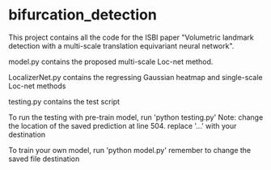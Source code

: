 # bifurcation_detection

This project contains all the code for the ISBI paper "Volumetric landmark detection with a multi-scale translation equivariant neural network". 

model.py contains the proposed multi-scale Loc-net method. 

LocalizerNet.py contains the regressing Gaussian heatmap and single-scale Loc-net methods 

testing.py contains the test script 

To run the testing with pre-train model, run 
'python testing.py'
Note: change the location of the saved prediction at line 504. replace '...' with your destination

To train your own model, run 
'python model.py'
remember to change the saved file destination 
